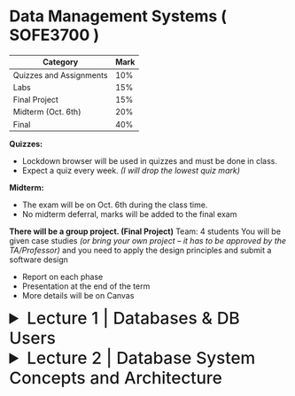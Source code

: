 # Data Management Systems ( SOFE3700 )

| Category                 | Mark   |
|--------------------------|--------|
| Quizzes and Assignments  | 10%    |
| Labs                     | 15%    |
| Final Project            | 15%    |
| Midterm (Oct. 6th)       | 20%    |
| Final                    | 40%    |


**Quizzes:**
- Lockdown browser will be used in quizzes and must be done in class.
- Expect a quiz every week. *(I will drop the lowest quiz mark)*

**Midterm:**
- The exam will be on Oct. 6th during the class time.
- No midterm deferral, marks will be added to the final exam

**There will be a group project. (Final Project)**
Team: 4 students
You will be given case studies *(or bring your own project – it
has to be approved by the TA/Professor)* and you need to
apply the design principles and submit a software design
- Report on each phase
- Presentation at the end of the term
- More details will be on Canvas

<details>
  <summary style="font-size: 30px; font-weight: 500; cursor: pointer;">Lecture 1 | Databases & DB Users</summary>
  
  **Intro:**

  With the boom of Social Media, New types of database systems, often referred to as **big data** storage systems, or **NO-SQL Database Systems** (Google, Amazon, Yahoo)

  Corrolated with **Cloud Storage** aswell.

  We will give an overview of these new types of database systems in Chapter 24.

  **Databases don't only store Text & Numbers!**
  - Multimedia Databases *(Image, Video, Volumetric Files, etc...)*

  - Geographic Information Systems (GISs)

  - Online Analytical Processing (OLAP) *Example a company that makes stock predictions based on Real-time Market Analytics*

  - **Real-time** and **active database technology** is used to control industrial and manufacturing processes.

---

#### Definition: Database management system (DBMS)

- Collection of programs that enables users to create and maintain a database. *(Easier DB Management)*
- DBMS is a general‐purpose software system that facilitates the processes of defining, constructing, manipulating, and sharing databases among various users and applications...
**Examples:**
• MySQL,
• PostgreSQL,
• Microsoft SQL Server,
• Oracle,
• Sybase,
• SAP HANA,
• IBM DB2.

**Main Functions of a DBMS:**

- Defining DBs | Specify data types, structures, constraints of the data to be sorted, titled "meta-data"

- Construction of DBs | Processing of actually storing data on some storage medium controlled by DBMS

- Manipulation of DB | **Retrieval:** query and update the database to reflect the miniworld, and generate reports, **Modification:** Insertions, deletions and updates to its content. The API Layer of a Web Application interfaces with DBMS.

- Sharing of Database to DB Users | Allow multiple users and programs to access the database simultaneously

- System & Security Protection | Preventing crashes & software malfunctions, whilst having Security Safeguards for malicious access.

- Maintain the database system | Allow the system to evolve as requirements change over time



## Application Activities Against a Database (TLDR: GPT is a better prof than the prof)

In a Database Management Systems (DBMS) course, it's crucial to understand the various application activities that interact with a database. These activities are fundamental to the functioning of database systems and play a vital role in data manipulation and retrieval. Below are two key application activities:

### Queries

Queries are a fundamental aspect of interacting with a database. They allow users or applications to access different parts of the data stored in a database and formulate a result for a specific request. Queries can range from simple requests for data retrieval to complex operations that involve multiple database tables. Here's why queries are essential:

- **Data Retrieval:** Queries enable users to fetch specific information from the database, making it possible to obtain the data they need for analysis, reporting, or other purposes.

- **Data Manipulation:** Queries can also be used to modify data in the database. For example, users can update existing records, insert new data, or delete unnecessary information.

- **Data Analysis:** Complex queries can perform calculations, aggregations, and transformations on data, allowing users to derive valuable insights and make informed decisions.

- **Interjoining Tables:** In many cases, queries involve joining multiple database tables to retrieve related information. This interjoining of tables enhances the response to the request by providing a more comprehensive dataset.

### Transactions

Transactions are critical for ensuring data consistency and integrity in a database. They represent a set of operations that are executed as a single unit of work. Transactions can include reading data, updating values, generating new data, and storing it in the database. Here's why transactions are essential:

- **Atomicity:** Transactions are atomic, meaning that they are treated as a single, indivisible unit. This ensures that all the operations within a transaction are either completed successfully or rolled back entirely in case of failure. Atomicity guarantees that the database remains in a consistent state.

- **Consistency:** Transactions help maintain data consistency by enforcing rules and constraints defined in the database schema. If a transaction violates any integrity constraints, it is rolled back, preventing the database from entering an inconsistent state.

- **Isolation:** Transactions run in isolation from each other. This means that the changes made by one transaction are not visible to other transactions until the first transaction is committed. Isolation prevents interference between concurrent transactions.

- **Durability:** Once a transaction is committed, its changes are permanently stored in the database, even in the event of a system failure. This ensures that data remains persistent and can be relied upon.

- It is an executing program or process that includes one or more database accesses (i.e. reading or updating records)

---

#### Example (UNIVERSITY DATABASE) :

![DB-1](./static/DB_1.png)

**Elaboration on "Meta-Data" in the context of DBs**

In the context of databases, **"Meta-Data"** refers to data that provides information about the structure, definition, and organization of the actual data within the database. This includes details about tables, columns, data types, constraints, indexes, and more. Metadata essentially defines how the data is structured and what kind of data it contains.

![DB-2](./static/DB_2.png)


DB Manipulation Example:

Query for All of Student 8's Enrolled Sections

```sql
SELECT Section_identifier FROM Grade_Report WHERE Student_number = 8;
```
I'll be trying to regularly annotate word related db problems into SQL cuz why not


More examples from the book:

![DB-3](./static/DB_3.png)

---

### The Database Approach TL:DR

Here's a concise point-by-point comparison of the traditional file processing approach versus the modern database approach:

**Traditional File Processing: (Legacy)**
- Each user defines and implements separate files for specific software applications. (Reading JSONS for ex.)
- Multiple users maintain their own files and programs for data management.
- Redundant data storage due to each user's separate files. *(5 Million users = 5 Million .dat files in a legacy application)*
- Customized programs for different functions like reporting and data entry.
- Results in wasted storage space and duplicate data maintenance. *(It's messy, it takes up alot of space, issues happen with files laying everywhere)*

**Database Approach:**
- Centralized repository for data.
- Data defined once and accessed by various users.
- Users access data through queries, transactions, and applications.
- Eliminates redundancy in data storage.
- Efficient and consistent data management.

- A multiuser DBMS must allow multiple users to access the database at
the same time
- 
- DBMS must have Concurrency control software to ensure that several users trying to update the same data do so in a controlled manner *Example assigning seats for airline reservation systems*

    - This type of application is called Online transaction processing (OLTP) application
- Ensure that concurrent transactions operate correctly and
efficiently
- This allows hundreds of concurrent transactions to execute per
second.

![DB-4](./static/DB_4.png)


---

### Actors on Scene

![DB-5](./static/DB_5.png)

**Actors on the Scene (Actual Database Users):**
- **Professional Users:** Responsible for database development, design, and application.
- **End Users:** Access and interact with the database for their specific needs.

**Workers Behind the Scene of DBMS (Back-end):**
- **DBMS System Designers:** Develop and implement DBMS modules and interfaces.
- **Tool Developers:** Create software tools for database modeling and performance enhancement.
- **Operators and Maintenance Personnel:** Manage the hardware and software infrastructure for the database system.

</details>


<details>
  <summary style="font-size: 30px; font-weight: 500; cursor: pointer;">Lecture 2 | Database System Concepts and Architecture</summary>

## 2.1 Data Models, Schemas, and Instances

**Data abstraction** generally refers to the suppression of
details of data organization and storage, and the highlighting of the essential features for an improved understanding of data. 

**A data model** is a collection of concepts that
can be used to describe the structure of a database—provides the necessary means to achieve this abstraction.

Most data models also include a set of **basic operations** for specifying retrievals and updates on the database.

1. Client module
- Run on a user workstation or personal computer.
- Handles user interaction and provides the user-friendly interfaces
such as forms- or menu-based GUIs (graphical user interfaces).
2. Server module,
- Handles data storage, access, search, ...


### Categories of Data Models

- **High-level** or Conceptual data models provide concepts that are close to the way many users perceive data.
  - **Conceptual data models** use concepts such as entities, attributes, and relationships.
  An entity represents a real-world object or concept, such as an employee or a project
  from the miniworld that is described in the database
  - Attribute represents some property of interest that furthert describes the entity. *(Name, age, height, sex)*
  - Relationship  among two or more entities represents an association among the entities, for example, a works-on relationship between a employee and a project.  
  - Chapter 3 presents the entity–relationship model—a popular high-level conceptual data model.

- **Low-level** or Physical data models provide concepts that describe the details of how data is stored on the computer storage media, typically magnetic disks.

- **Representational data models** hide many details of data storage on disk but can be implemented on a computer system directly. *(middle-ground)*

- **Implementation (representational) data models:** Provide concepts that fall between the above two, used by many
commercial DBMS implementations *(e.g. relational data models used in many commercial systems).* Such as the Object Data Model.

- **Self-Describing Data Models:** Combine the description of data with the data values. Examples include XML, key-value stores and some NOSQL systems.

#### Schemas, Instances, and Database State (more vocabulary)
**Database schema**
- Description of a database, database structure, data types, and
constraints
- Specified during database design and is not expected to change
frequently
- The DBMS stores the descriptions of the schema constructs and constraints—also called the meta-data
- **schema evolution** is when the schema updates, and the structure of the tables & DB changes *(example, added D.O.B construct for students)*

**Schema diagram**
- Illustrative display of selected aspects of a database schema *(DBeaver Database - UML View)*

**Schema construct**
- A component of the schema or an object within the schema, e.g., STUDENT, COURSE

![DB-6](./static/DB_6.png)

**NOTE**: A schema diagram displays only some aspects of a schema, such as the names of
record types and data items, and some types of constraints. Other aspects are not
specified in the schema diagram; for example, Figure 2.1 shows neither the data
type of each data item nor the relationships among the various files.


#### Distinction made in book: DB Schema (RED) vs. DB State (GREEN)

Schema is the actual Meta-data telling the DBMS how data is structured within Tables, the current data refers to actual entries

![DB-7](./static/DB_7.png)

*empty state* -> No data
*initial state* -> Data after large load-in or something of this nature
*current state* -> After users do numerous operations on it, the data is at a latest state

The DBMS is also partially responsive for ensure **Valid State**

### Three-Schema Architecture and Data Independence

The goal of the three-schema architecture, illustrated in Figure 2.2, is to separate
the user applications from the physical database. In this architecture, schemas can
be defined at the following three levels:

![DB-8](./static/DB_8.png)

**External Level** includes many External Schemas or User Views. an External Schema describes the part of the DB that the user is interested in, or a JOIN of tables for the user *(External Schema uses representational data model to make it's own schema views)*

**Conceptual Level** refers to the conceptual schema which describes the structure of the whole db, without touching on the physical storage itself. Usually, a **representational data model** is used to describe the conceptual schema when a database system is implemented.

**Internal Level** which refers to the lower-level, closer to the hardware. Describes physical storage structure of DB, describes complete details of data storage, with access `path`s for access to higher level components.

The **three-schema architecture** distinguishes between the user's external view, the database's conceptual design, and the internal storage level in a database system. Although many DBMSs don't strictly separate these levels, they often support this structure, with some even combining the physical and conceptual schemas. Crucially, the three schemas are mere data descriptions, with actual data stored only at the physical level, and transitions between these levels, known as mappings, can be resource-intensive.

---

## Data Independence

**DEFINITION**: The three-schema architecture can be used to further explain the concept of data independence, which can be defined as the capacity to change the schema at one level of a database system without having to change the schema at the next higher level. We got 2 types of data independence:

### **Logical Data Independence** : 
Allows for modifications to the conceptual schema without altering external schemas or application programs. For instance, when expanding or reducing the database, only the view definition and the mappings need adjustment. Even after significant changes, applications referencing the external schema should function as they did before, ensuring stability and flexibility.

Imagine you have a database for a bookstore.  *(GPT EXAMPLE)*

###### Conceptual Schema (Initial):
- **Books**: Title, Author, ISBN, Price, Genre

###### External Schema (User View):
- **User A**: Sees Title, Author, Price
- **User B**: Sees Title, Genre

Now, let's say the bookstore starts storing an additional piece of information: the `Publication Year` of each book.

###### Conceptual Schema (Updated):
- **Books**: Title, Author, ISBN, Price, Genre, Publication Year

Despite this change in the conceptual schema:

- **User A** will still see only the Title, Author, and Price.
- **User B** will still see only the Title and Genre.

The application or interface through which **User A** and **User B** interact with the database remains unchanged, even though the underlying conceptual schema has been modified. This demonstrates _**Logical Data Independence.**_
<br>
<br>

### **Physical Data Independence** 
Is the capacity to change the internal schema without having to change the conceptual schema. Hence, the external schemas need not be changed as well. Changes to the internal schema may be needed because some physical files were reorganized, *for example* by creating additional access structures—to improve the performance of retrieval or update.
 *(GPT EXAMPLE)*
###### Conceptual Schema:
- **Books**: Title, Author, ISBN, Price, Genre

###### Internal Schema (Initial Storage):
- Data is stored in sequential files.
- **Books** are accessed based on their ISBN numbers.

Given the growth of the bookstore, the management decides to enhance data retrieval speed. They introduce an indexing system based on `Genre` for faster searches.

###### Internal Schema (Updated Storage):
- Data still stored in sequential files.
- **Books** can now also be accessed quickly through a `Genre` index.

Despite this change in the internal storage mechanism:

- The conceptual schema remains as **Books**: Title, Author, ISBN, Price, Genre.
- Applications or interfaces querying books by genre *(e.g., "Find all Sci-Fi books")* might see performance improvements, but the query itself remains unchanged.

This example demonstrates how changes to the physical storage level (internal schema) don't impact the higher levels of the database system, showcasing physical data independence.

---

## Database Languages and Interfaces

The DBMS provides appropriate languages and interfaces for each category of users!

**Data Definition Language (DDL)** : Used by the database administrators and designers to define both conceptual and internal schemas.
- The DBMS has a DDL compiler to process DDL statements in order to identify descriptions of the schema constructs and to store the schema description in the DBMS catalog.
- In many DBMSs, the DDL is also used to define internal and external schemas *(user views)*.

In DBMSs where a clear separation is maintained between the conceptual and internal levels, the DDL is used to specify the conceptual schema only. Another language, the **storage definition language (SDL)**, is used to specify the internal schema.

**View Definition Language (VDL)**
- Specifies user views and their mappings to the conceptual schema
- In relational DBMSs, **SQL** is used in the role of DDL, VDL , and DML

**This makes zero fuckn sense, so let's break it down !!!**

---

#### 1. Data Definition Language (DDL)
DDL is used to define and manage the structure of the database.
##### Example:
Imagine you're creating a new bookstore database. You'd use DDL commands to set up the initial structure.

```sql
CREATE TABLE Books (
    BookID INT PRIMARY KEY,
    Title VARCHAR(255),
    Author VARCHAR(255),
    ISBN VARCHAR(13),
    Price DECIMAL(5,2),
    Genre VARCHAR(50)
);
```

#### 2. Storage Definition Language (SDL)
SDL focuses on how data is stored and organized at the physical level.
##### Example:
You might have requirements related to the performance of your bookstore database, like faster data retrieval based on genres. SDL would be used to define the storage and access methods, like specifying a particular type of indexing system or how data blocks are stored on disk. *(Here we're speeding our indexing up with a Binary Tree)*

```sql
DEFINE INDEX GenreIndex ON Books(Genre) USING BTREE;
```

#### 3. View Definition Language (VDL)
VDL is used to define views for particular users or user groups, focusing on the data they can access and the way they see it.
#### Example:
Suppose you want a view for customers that only shows them the **Title**, **Author**, and **Price** of the books, without any internal identifiers like **BookID** or **ISBN**. 

```sql
CREATE VIEW CustomerBookView AS
SELECT Title, Author, Price FROM Books;
```

In the above example, VDL is used to create a view named **CustomerBookView** which displays only selected columns from the Books table.

#### Data Manipulation Language (DML)

DML is responsible for data operations within a database, including:

- **Retrieving** data
- **Inserting** new entries
- **Deleting** existing entries
- **Modifying** data

##### Types of DML

1. **High-level (nonprocedural) DML**
   - Allows concise specification of complex operations.
   - Known as set-at-a-time or set-oriented, meaning it can handle multiple records simultaneously.
   - Example: **SQL**.

2. **Low-level (procedural) DML**
   - Needs to be part of a general programming language like **C++** or **Java**.
   - Operates record-at-a-time, meaning one record is processed at a given moment.
   - Example: **DL/I** commands such as `GET UNIQUE`, `GET NEXT`, etc.

---
### DBMS Interfaces

TODO: slide 21, lec 2

---

### The Database System Environment



</details>